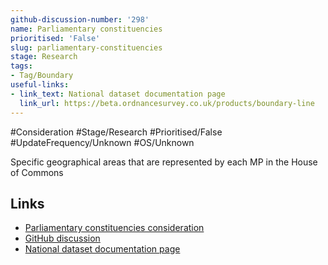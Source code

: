 ```yaml
---
github-discussion-number: '298'
name: Parliamentary constituencies
prioritised: 'False'
slug: parliamentary-constituencies
stage: Research
tags:
- Tag/Boundary
useful-links:
- link_text: National dataset documentation page
  link_url: https://beta.ordnancesurvey.co.uk/products/boundary-line
---
```


#Consideration #Stage/Research #Prioritised/False #UpdateFrequency/Unknown #OS/Unknown

Specific geographical areas that are represented by each MP in the House of Commons

## Links

* [Parliamentary constituencies consideration](https://design.planning.data.gov.uk/planning-consideration/parliamentary-constituencies)
* [GitHub discussion](https://github.com/digital-land/data-standards-backlog/discussions/298)
* [National dataset documentation page](https://beta.ordnancesurvey.co.uk/products/boundary-line)